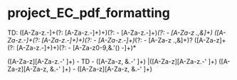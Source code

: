 # project_EC_pdf_formatting

TD:
<LINEBREAK> ([A-Za-z.-]+(?: [A-Za-z.-]+)+)(?: - [A-Za-z.-]+)*(?: - [A-Za-z .,&]+) <MULTISPACE> <LINEBREAK>
([A-Za-z.-]+(?: [A-Za-z.-]+)+)(?: - [A-Za-z.-]+)*(?: - [A-Za-z .,&]+)? <MULTISPACE> <LINEBREAK>
<LINEBREAK> ([A-Za-z]+(?: [A-Za-z.-]+)+)(?: - [A-Za-z0-9,&.'() -]+)* <MULTISPACE> <LINEBREAK>

([A-Za-z][A-Za-z.-' ]+) - TD - ([A-Za-z, &.-' ]+) <MULTISPACE> <LINEBREAK>|([A-Za-z][A-Za-z.-' ]+) <MULTISPACE> <LINEBREAK> ([A-Za-z][A-Za-z, &.-' ]+) - ([A-Za-z][A-Za-z, &.-' ]+) <MULTISPACE> <LINEBREAK>
